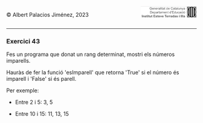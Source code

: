 <div style="display: flex; width: 100%;">
    <div style="flex: 1; padding: 0px;">
        <p>© Albert Palacios Jiménez, 2023</p>
    </div>
    <div style="flex: 1; padding: 0px; text-align: right;">
        <img src="../../assets/ieti.png" height="32" alt="Logo de IETI" style="max-height: 32px;">
    </div>
</div>
<hr/>

### Exercici 43

Fes un programa que donat un rang determinat, mostri els números imparells.

Hauràs de fer la funció 'esImparell' que retorna 'True' si el número és imparell i 'False' si és parell.

Per exemple:

- Entre 2 i 5: 3, 5

- Entre 10 i 15: 11, 13, 15

